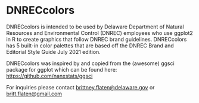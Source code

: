 # DNRECcolors
DNRECcolors is intended to be used by Delaware Department of Natural Resources and Environmental Control (DNREC) employees who use ggplot2 in R to create graphics that follow DNREC brand guidelines. DNRECcolors has 5 built-in color palettes that are based off the DNREC Brand and Editorial Style Guide July 2021 edition. 

DNRECcolors was inspired by and copied from the (awesome) ggsci package for ggplot which can be found here: https://github.com/nanxstats/ggsci

For inquiries please contact brittney.flaten@delaware.gov or britt.flaten@gmail.com
